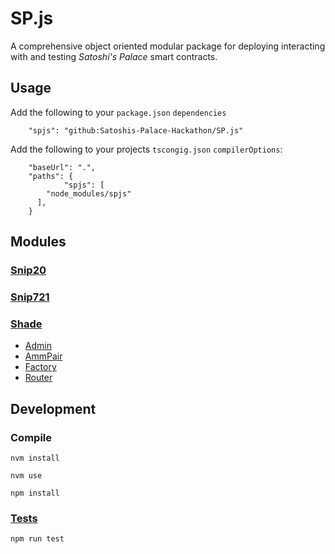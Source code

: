 # SP.js
A comprehensive object oriented modular package for deploying interacting with and testing *Satoshi's Palace* smart contracts.

## Usage
Add the following to your `package.json` `dependencies`
```
	"spjs": "github:Satoshis-Palace-Hackathon/SP.js"
```

Add the following to your projects `tscongig.json` `compilerOptions`:
```
    "baseUrl": ".",
    "paths": {
            "spjs": [
        "node_modules/spjs"
      ],
    }
```
## Modules
### [Snip20](./src/modules/snip20/admin/)
### [Snip721](./src/modules/snip721/amm_pair)
### [Shade](./src/modules/shade/factory)
 - [Admin](./src/modules/shade/lp_token)
 - [AmmPair](./src/modules/shade/router)
 - [Factory](./src/modules/shade/factory)
 - [Router](./src/modules/shade/)


## Development
### Compile
```
nvm install
```
```
nvm use
```
```
npm install
```
### [Tests](./src/tests/)
```
npm run test
```
